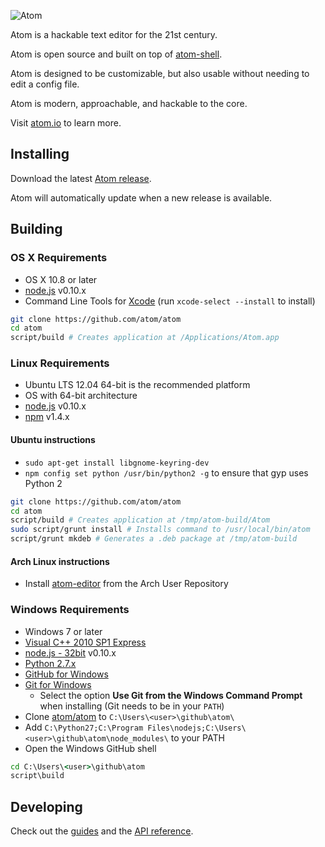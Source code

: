![Atom](https://cloud.githubusercontent.com/assets/72919/2874231/3af1db48-d3dd-11e3-98dc-6066f8bc766f.png)

Atom is a hackable text editor for the 21st century.

Atom is open source and built on top of [atom-shell](http://github.com/atom/atom-shell).

Atom is designed to be customizable, but also usable without needing to edit a config file.

Atom is modern, approachable, and hackable to the core.

Visit [atom.io](http://atom.io) to learn more.

## Installing

Download the latest [Atom release](https://github.com/atom/atom/releases/latest).

Atom will automatically update when a new release is available.

## Building


### OS X Requirements
  * OS X 10.8 or later
  * [node.js](http://nodejs.org/download/) v0.10.x
  * Command Line Tools for [Xcode](https://developer.apple.com/xcode/downloads/) (run `xcode-select --install` to install)

  ```sh
  git clone https://github.com/atom/atom
  cd atom
  script/build # Creates application at /Applications/Atom.app
  ```

### Linux Requirements
  * Ubuntu LTS 12.04 64-bit is the recommended platform
  * OS with 64-bit architecture
  * [node.js](http://nodejs.org/download/) v0.10.x
  * [npm](http://www.npmjs.org/) v1.4.x

#### Ubuntu instructions
  * `sudo apt-get install libgnome-keyring-dev`
  * `npm config set python /usr/bin/python2 -g` to ensure that gyp uses Python 2

  ```sh
  git clone https://github.com/atom/atom
  cd atom
  script/build # Creates application at /tmp/atom-build/Atom
  sudo script/grunt install # Installs command to /usr/local/bin/atom
  script/grunt mkdeb # Generates a .deb package at /tmp/atom-build
  ```

#### Arch Linux instructions
  * Install [atom-editor](https://aur.archlinux.org/packages/atom-editor/) from the Arch User Repository

### Windows Requirements
  * Windows 7 or later
  * [Visual C++ 2010 SP1 Express](http://www.microsoft.com/visualstudio/eng/products/visual-studio-2010-express)
  * [node.js - 32bit](http://nodejs.org/download/) v0.10.x
  * [Python 2.7.x](http://www.python.org/download/)
  * [GitHub for Windows](http://windows.github.com/)
  * [Git for Windows](http://git-scm.com/download/win)
    * Select the option **Use Git from the Windows Command Prompt** when installing (Git needs to be in your `PATH`)
  * Clone [atom/atom](https://github.com/atom/atom/) to `C:\Users\<user>\github\atom\`
  * Add `C:\Python27;C:\Program Files\nodejs;C:\Users\<user>\github\atom\node_modules\`
    to your PATH
  * Open the Windows GitHub shell

  ```bat
  cd C:\Users\<user>\github\atom
  script\build
  ```

## Developing
Check out the [guides](https://atom.io/docs/latest) and the [API reference](https://atom.io/docs/api).
